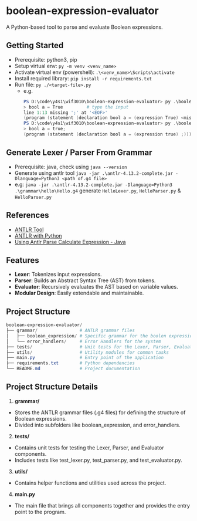 # boolean-expression-evaluator

A Python-based tool to parse and evaluate Boolean expressions.

## Getting Started

- Prerequisite: python3, pip
- Setup virtual env: `py -m venv <venv_name>`
- Activate virtual env (powershell): `.\<venv_name>\Scripts\activate`
- Install required library: `pip install -r requirements.txt`
- Run file: `py ./<target-file>.py`
  - e.g.
    ```powershell
    PS D:\code\y4s1\wif3010\boolean-expression-evaluator> py .\boolean_expression.py
    > bool a = True         # type the input
    line 1:13 missing ';' at '<EOF>'
    (program (statement (declaration bool a = (expression True) <missing ';'>)))
    PS D:\code\y4s1\wif3010\boolean-expression-evaluator> py .\boolean_expression.py
    > bool a = true;
    (program (statement (declaration bool a = (expression true) ;)))
    ```

## Generate Lexer / Parser From Grammar

- Prerequisite: java, check using `java --version`
- Generate using antlr tool `java -jar .\antlr-4.13.2-complete.jar -Dlanguage=Python3 <path of.g4 file>`
- e.g: `java -jar .\antlr-4.13.2-complete.jar -Dlanguage=Python3 .\grammar\hello\Hello.g4` generate `HelloLexer.py`, `HelloParser.py` & `HelloParser.py`

## References

- [ANTLR Tool](https://www.antlr.org/download/antlr-4.13.2-complete.jar)
- [ANTLR with Python](https://yetanotherprogrammingblog.medium.com/antlr-with-python-974c756bdb1b)
- [Using Antlr Parse Calculate Expression - Java](https://weareadaptive.com/2018/11/21/using-antlr-parse-calculate-expressions-part/)

## Features

- **Lexer**: Tokenizes input expressions.
- **Parser**: Builds an Abstract Syntax Tree (AST) from tokens.
- **Evaluator**: Recursively evaluates the AST based on variable values.
- **Modular Design**: Easily extendable and maintainable.


## Project Structure
```powershell
boolean-expression-evaluator/
├── grammar/                # ANTLR grammar files
│   ├── boolean_expression/ # Specific grammar for the boolen expression        
│   └── error_handlers/     # Error Handlers for the system 
├── tests/                  # Unit tests for the Lexer, Parser, Evaluator
├── utils/                  # Utility modules for common tasks
├── main.py                 # Entry point of the application
├── requirements.txt        # Python dependencies
└── README.md               # Project documentation
```

## Project Structure Details

1. **grammar/**

- Stores the ANTLR grammar files (.g4 files) for defining the structure of Boolean expressions.
- Divided into subfolders like boolean_expression, and error_handlers.

2. **tests/**

- Contains unit tests for testing the Lexer, Parser, and Evaluator components.
- Includes tests like test_lexer.py, test_parser.py, and test_evaluator.py.

3. **utils/**

- Contains helper functions and utilities used across the project.

4. **main.py**

- The main file that brings all components together and provides the entry point to the program.

